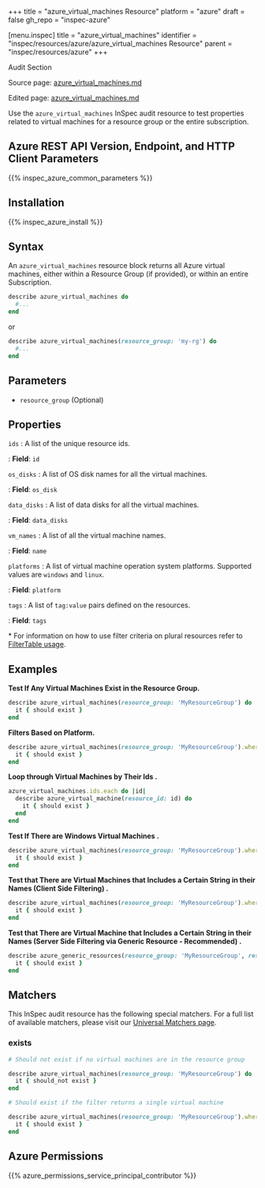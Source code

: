 +++
title = "azure_virtual_machines Resource"
platform = "azure"
draft = false
gh_repo = "inspec-azure"

[menu.inspec]
title = "azure_virtual_machines"
identifier = "inspec/resources/azure/azure_virtual_machines Resource"
parent = "inspec/resources/azure"
+++

<div class="admonition-note">
<p class="admonition-note-title">Audit Section</p>
<div class="admonition-note-text">
<p>Source page: <a href="https://github.com/inspec/inspec-azure/blob/main/docs/resources/azure_virtual_machines.md">azure_virtual_machines.md</a></p>
<p>Edited page: <a href="https://github.com/ianmadd/inspec-azure/blob/im/hugo/docs-chef-io/content/inspec/resources/azure_virtual_machines.md">azure_virtual_machines.md</a></p>
</div>
</div>



Use the `azure_virtual_machines` InSpec audit resource to test properties related to virtual machines for a resource group or the entire subscription.

## Azure REST API Version, Endpoint, and HTTP Client Parameters

{{% inspec_azure_common_parameters %}}

## Installation

{{% inspec_azure_install %}}

## Syntax

An `azure_virtual_machines` resource block returns all Azure virtual machines, either within a Resource Group (if provided), or within an entire Subscription.
```ruby
describe azure_virtual_machines do
  #...
end
```
or
```ruby
describe azure_virtual_machines(resource_group: 'my-rg') do
  #...
end
```

## Parameters

- `resource_group` (Optional)

## Properties

`ids`
: A list of the unique resource ids.

: **Field**: `id`

`os_disks`
: A list of OS disk names for all the virtual machines.

: **Field**: `os_disk`

`data_disks`
: A list of data disks for all the virtual machines.

: **Field**: `data_disks`

`vm_names`
: A list of all the virtual machine names.

: **Field**: `name`

`platforms`
: A list of virtual machine operation system platforms. Supported values are `windows` and `linux`.

: **Field**: `platform`

`tags`
: A list of `tag:value` pairs defined on the resources.

: **Field**: `tags`

<superscript>*</superscript> For information on how to use filter criteria on plural resources refer to [FilterTable usage](https://github.com/inspec/inspec/blob/master/dev-docs/filtertable-usage.md).

## Examples

**Test If Any Virtual Machines Exist in the Resource Group.**

```ruby
describe azure_virtual_machines(resource_group: 'MyResourceGroup') do
  it { should exist }
end
```
**Filters Based on Platform.**

```ruby
describe azure_virtual_machines(resource_group: 'MyResourceGroup').where(platform: 'windows') do
  it { should exist }
end
```   
**Loop through Virtual Machines by Their Ids  .**

```ruby
azure_virtual_machines.ids.each do |id|
  describe azure_virtual_machine(resource_id: id) do
    it { should exist }
  end
end  
``` 
**Test If There are Windows Virtual Machines     .**

```ruby
describe azure_virtual_machines(resource_group: 'MyResourceGroup').where(platform: 'windows') do
  it { should exist }
end
```    
**Test that There are Virtual Machines that Includes a Certain String in their Names (Client Side Filtering)   .**

```ruby
describe azure_virtual_machines(resource_group: 'MyResourceGroup').where { name.include?('WindowsVm') } do
  it { should exist }
end
```    
**Test that There are Virtual Machine that Includes a Certain String in their Names (Server Side Filtering via Generic Resource - Recommended)   .**

```ruby
describe azure_generic_resources(resource_group: 'MyResourceGroup', resource_provider: 'Microsoft.Compute/virtualMachine', substring_of_name: 'WindowsVm') do
  it { should exist }
end
```

## Matchers

This InSpec audit resource has the following special matchers. For a full list of available matchers, please visit our [Universal Matchers page](https://www.inspec.io/docs/reference/matchers/).

### exists

```ruby
# Should not exist if no virtual machines are in the resource group

describe azure_virtual_machines(resource_group: 'MyResourceGroup') do
  it { should_not exist }
end

# Should exist if the filter returns a single virtual machine

describe azure_virtual_machines(resource_group: 'MyResourceGroup').where(platform: 'windows') do
  it { should exist }
end
```

## Azure Permissions

{{% azure_permissions_service_principal_contributor %}}
